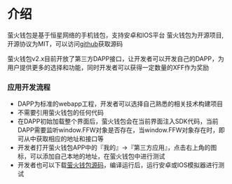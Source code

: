 # 介绍

萤火钱包是基于恒星网络的手机钱包，支持安卓和IOS平台
萤火钱包为开源项目,开源协议为MIT，可以访问[github](https://github.com/stellarcn/firefly)获取源码

萤火钱包v2.x目前开放了第三方DAPP接口，让开发者可以开发自己的DAPP，为用户提供更多的选择和功能，同时开发者可以获得一定数量的XFF作为奖励



### 应用开发流程
* DAPP为标准的webapp工程，开发者可以选择自己熟悉的相关技术构建项目
* 不需要引用萤火钱包的任何代码
* 在DAPP初始加载整个界面后，萤火钱包会在当前界面注入SDK代码，当前DAPP需要监听window.FFW对象是否存在，当window.FFW对象存在时，即可从中获取相应的地址和接口等
* 开发者打开萤火钱包APP中的『我的』->『第三方应用』，点击右上角的图标，可以添加自己本地的地址，在萤火钱包中进行测试
* 开发者也可以下载[萤火钱包源码](https://github.com/stellarcn/firefly)，编译运行后，运行安卓或IOS模拟器进行测试

